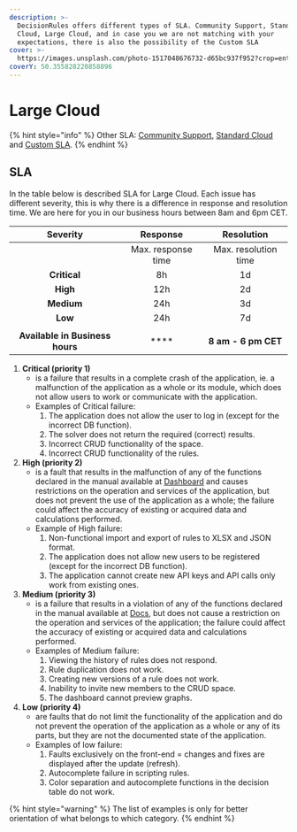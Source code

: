 ```yaml
---
description: >-
  DecisionRules offers different types of SLA. Community Support, Standard
  Cloud, Large Cloud, and in case you we are not matching with your
  expectations, there is also the possibility of the Custom SLA
cover: >-
  https://images.unsplash.com/photo-1517048676732-d65bc937f952?crop=entropy&cs=srgb&fm=jpg&ixid=MnwxOTcwMjR8MHwxfHNlYXJjaHw1fHxjb21tdW5pdHl8ZW58MHx8fHwxNjM4OTU0NDM0&ixlib=rb-1.2.1&q=85
coverY: 50.355828220858896
---
```


# Large Cloud

{% hint style="info" %}
Other SLA: [Community Support](community-support-and-standard-cloud.md), [Standard Cloud](standard-cloud.md) and [Custom SLA](custom-sla.md).
{% endhint %}

## SLA

In the table below is described SLA for Large Cloud. Each issue has different severity, this is why there is a difference in response and resolution time. We are here for you in our business hours between 8am and 6pm CET.

|             Severity            |      Response      |      Resolution      |
| :-----------------------------: | :----------------: | :------------------: |
|                                 | Max. response time | Max. resolution time |
|           **Critical**          |         8h         |          1d          |
|             **High**            |         12h        |          2d          |
|            **Medium**           |         24h        |          3d          |
|             **Low**             |         24h        |          7d          |
|                                 |                    |                      |
| **Available in Business hours** |        ****        |  **8 am - 6 pm CET** |



1. &#x20;**Critical (priority 1)**
   * &#x20;is a failure that results in a complete crash of the application, ie. a malfunction of the application as a whole or its module, which does not allow users to work or communicate with the application.
   * &#x20;Examples of Critical failure:
     1. &#x20;The application does not allow the user to log in (except for the incorrect DB function).
     2. &#x20;The solver does not return the required (correct) results.
     3. &#x20;Incorrect CRUD functionality of the space.
     4. &#x20;Incorrect CRUD functionality of the rules.
2. &#x20;**High (priority 2)**
   * &#x20;is a fault that results in the malfunction of any of the functions declared in the manual available at [Dashboard](https://docs.decisionrules.io/doc/) and causes restrictions on the operation and services of the application, but does not prevent the use of the application as a whole; the failure could affect the accuracy of existing or acquired data and calculations performed.
   * &#x20;Example of High failure:
     1. &#x20;Non-functional import and export of rules to XLSX and JSON format.
     2. &#x20;The application does not allow new users to be registered (except for the incorrect DB function).
     3. &#x20;The application cannot create new API keys and API calls only work from existing ones.
3. &#x20;**Medium (priority 3)**
   * &#x20;is a failure that results in a violation of any of the functions declared in the manual available at [Docs](https://docs.decisionrules.io/docs/), but does not cause a restriction on the operation and services of the application; the failure could affect the accuracy of existing or acquired data and calculations performed.
   * &#x20;Examples of Medium failure:
     1. &#x20;Viewing the history of rules does not respond.
     2. &#x20;Rule duplication does not work.
     3. &#x20;Creating new versions of a rule does not work.
     4. &#x20;Inability to invite new members to the CRUD space.
     5. &#x20;The dashboard cannot preview graphs.
4. &#x20;**Low (priority 4)**
   * &#x20;are faults that do not limit the functionality of the application and do not prevent the operation of the application as a whole or any of its parts, but they are not the documented state of the application.
   * &#x20;Examples of low failure:
     1. &#x20;Faults exclusively on the front-end = changes and fixes are displayed after the update (refresh).
     2. &#x20;Autocomplete failure in scripting rules.
     3. Color separation and autocomplete functions in the decision table do not work.

{% hint style="warning" %}
The list of examples is only for better orientation of what belongs to which category.
{% endhint %}
